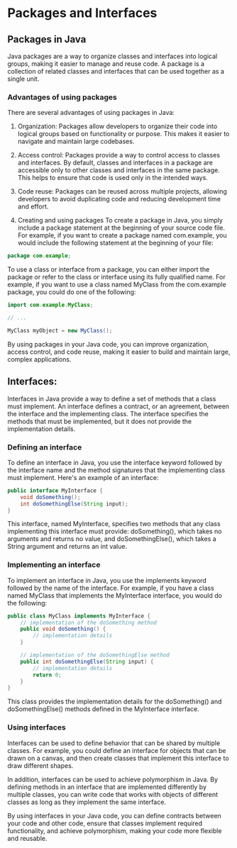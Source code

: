 # Packages and Interfaces
## Packages in Java
Java packages are a way to organize classes and interfaces into logical groups, making it easier to manage and reuse code. A package is a collection of related classes and interfaces that can be used together as a single unit.

### Advantages of using packages
There are several advantages of using packages in Java:

1. Organization: Packages allow developers to organize their code into logical groups based on functionality or purpose. This makes it easier to navigate and maintain large codebases.

2. Access control: Packages provide a way to control access to classes and interfaces. By default, classes and interfaces in a package are accessible only to other classes and interfaces in the same package. This helps to ensure that code is used only in the intended ways.

3. Code reuse: Packages can be reused across multiple projects, allowing developers to avoid duplicating code and reducing development time and effort.

4. Creating and using packages
To create a package in Java, you simply include a package statement at the beginning of your source code file. For example, if you want to create a package named com.example, you would include the following statement at the beginning of your file:

```java
package com.example;
```

To use a class or interface from a package, you can either import the package or refer to the class or interface using its fully qualified name. For example, if you want to use a class named MyClass from the com.example package, you could do one of the following:

```java
import com.example.MyClass;

// ...

MyClass myObject = new MyClass();
```
By using packages in your Java code, you can improve organization, access control, and code reuse, making it easier to build and maintain large, complex applications.


## Interfaces:
Interfaces in Java provide a way to define a set of methods that a class must implement. An interface defines a contract, or an agreement, between the interface and the implementing class. The interface specifies the methods that must be implemented, but it does not provide the implementation details.

### Defining an interface
To define an interface in Java, you use the interface keyword followed by the interface name and the method signatures that the implementing class must implement. Here's an example of an interface:
```java
public interface MyInterface {
    void doSomething();
    int doSomethingElse(String input);
}
```
This interface, named MyInterface, specifies two methods that any class implementing this interface must provide: doSomething(), which takes no arguments and returns no value, and doSomethingElse(), which takes a String argument and returns an int value.

### Implementing an interface
To implement an interface in Java, you use the implements keyword followed by the name of the interface. For example, if you have a class named MyClass that implements the MyInterface interface, you would do the following:

```java
public class MyClass implements MyInterface {
    // implementation of the doSomething method
    public void doSomething() {
        // implementation details
    }

    // implementation of the doSomethingElse method
    public int doSomethingElse(String input) {
        // implementation details
        return 0;
    }
}
```

This class provides the implementation details for the doSomething() and doSomethingElse() methods defined in the MyInterface interface.

### Using interfaces
Interfaces can be used to define behavior that can be shared by multiple classes. For example, you could define an interface for objects that can be drawn on a canvas, and then create classes that implement this interface to draw different shapes.

In addition, interfaces can be used to achieve polymorphism in Java. By defining methods in an interface that are implemented differently by multiple classes, you can write code that works with objects of different classes as long as they implement the same interface.

By using interfaces in your Java code, you can define contracts between your code and other code, ensure that classes implement required functionality, and achieve polymorphism, making your code more flexible and reusable.